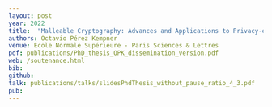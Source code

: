 ```yaml
---
layout: post
year: 2022
title:  "Malleable Cryptography: Advances and Applications to Privacy-enhancing Technologies"
authors: Octavio Pérez Kempner
venue: École Normale Supérieure - Paris Sciences & Lettres
pdf: publications/PhD_thesis_OPK_dissemination_version.pdf
web: /soutenance.html
bib: 
github: 
talk: publications/talks/slidesPhdThesis_without_pause_ratio_4_3.pdf
pub: 
---
```


